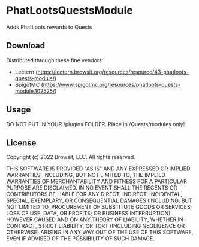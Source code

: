 # PhatLootsQuestsModule
Adds PhatLoots rewards to Quests

## Download
Distributed through these fine vendors:
- Lectern (https://lectern.browsit.org/resources/resource/43-phatloots-quests-module/)
- SpigotMC (https://www.spigotmc.org/resources/phatloots-quests-module.102525/)

## Usage
DO NOT PUT IN YOUR /plugins FOLDER. Place in /Quests/modules only!

## License
Copyright (c) 2022 Browsit, LLC. All rights reserved.

THIS SOFTWARE IS PROVIDED "AS IS" AND ANY EXPRESSED OR IMPLIED WARRANTIES, INCLUDING, BUT NOT LIMITED TO, THE IMPLIED WARRANTIES OF MERCHANTABILITY AND FITNESS FOR A PARTICULAR PURPOSE ARE DISCLAIMED. IN NO EVENT SHALL THE REGENTS OR CONTRIBUTORS BE LIABLE FOR ANY DIRECT, INDIRECT, INCIDENTAL, SPECIAL, EXEMPLARY, OR CONSEQUENTIAL DAMAGES (INCLUDING, BUT NOT LIMITED TO, PROCUREMENT OF SUBSTITUTE GOODS OR SERVICES; LOSS OF USE, DATA, OR PROFITS; OR BUSINESS INTERRUPTION) HOWEVER CAUSED AND ON ANY THEORY OF LIABILITY, WHETHER IN CONTRACT, STRICT LIABILITY, OR TORT (INCLUDING NEGLIGENCE OR OTHERWISE) ARISING IN ANY WAY OUT OF THE USE OF THIS SOFTWARE, EVEN IF ADVISED OF THE POSSIBILITY OF SUCH DAMAGE.
